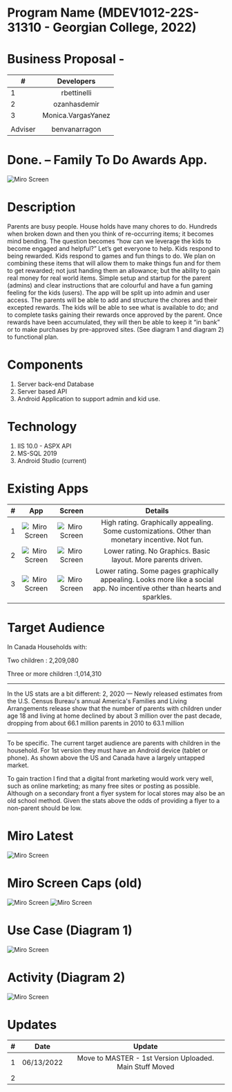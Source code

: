# Program Name (MDEV1012-22S-31310 - Georgian College, 2022)
# Business Proposal - 

|#| Developers |
|---|:---:|
|1|rbettinelli|
|2|ozanhasdemir|
|3|Monica.VargasYanez|
| | |
| Adviser | benvanarragon |

# Done. – Family To Do Awards App.


![Miro Screen](Images/Logo.png)

# Description

Parents are busy people.  House holds have many chores to do.  Hundreds when broken down and then you think of re-occurring items; it becomes mind bending.   The question becomes “how can we leverage the kids to become engaged and helpful?”  Let’s get everyone to help.  Kids respond to being rewarded. Kids respond to games and fun things to do.  We plan on combining these items that will allow them to make things fun and for them to get rewarded; not just handing them an allowance; but the ability to gain real money for real world items.   Simple setup and startup for the parent (admins) and clear instructions that are colourful and have a fun gaming feeling for the kids (users).  The app will be split up into admin and user access.  The parents will be able to add and structure the chores and their excepted rewards.   The kids will be able to see what is available to do; and to complete tasks gaining their rewards once approved by the parent.  Once rewards have been accumulated, they will then be able to keep it “in bank” or to make purchases by pre-approved sites.  (See diagram 1 and diagram 2) to functional plan. 


# Components

<ol>
  <li>Server back-end Database </li>
  <li>Server based API</li>
  <li>Android Application to support admin and kid use. </li>
</ol>

# Technology

<ol>
  <li>IIS 10.0 - ASPX API</li>
  <li>MS-SQL 2019</li>
  <li>Android Studio (current)</li>
</ol>

# Existing Apps

| # | App | Screen | Details | 
|---|:---:|:---:|:---:|
| 1 | ![Miro Screen](Images/ca.png) | ![Miro Screen](Images/cad.png) | High rating.  Graphically appealing. Some customizations.  Other than monetary incentive. Not fun. | 
| 2 |![Miro Screen](Images/oh.png) | ![Miro Screen](Images/ohd.png)|Lower rating. No Graphics. Basic layout. More parents driven.  | 
| 3 |![Miro Screen](Images/su.png) | ![Miro Screen](Images/sud.png)| Lower rating. Some pages graphically appealing. Looks more like a social app.  No incentive other than hearts and sparkles. |

# Target Audience

In Canada Households with:

Two children : 2,209,080

Three or more children	:1,014,310

---

In the US stats are a bit different: 
2, 2020 — Newly released estimates from the U.S. Census Bureau's annual America's Families and Living Arrangements release show that the number of parents with children under age 18 and living at home declined by about 3 million over the past decade, dropping from about 66.1 million parents in 2010 to 63.1 million

---

To be specific.  The current target audience are parents with children in the household.  For 1st version they must have an Android device (tablet or phone).   As shown above the US and Canada have a largely untapped market.  

To gain traction I find that a digital front marketing would work very well, such as online marketing; as many free sites or posting as possible. Although on a secondary front a flyer system for local stores may also be an old school method.  Given the stats above the odds of providing a flyer to a non-parent should be low.



# Miro Latest
![Miro Screen](Images/Miro_v3.png)

# Miro Screen Caps (old)

![Miro Screen](Images/Screen%20Shot%202022-05-16%20at%205.17.20%20PM.png)
![Miro Screen](Images/Miro_Screenshot_2022-05-28_010128.png)

# Use Case (Diagram 1)

![Miro Screen](Images/Screenshot%202022-05-28%20004126.png)

# Activity (Diagram 2) 

![Miro Screen](Images/ActivityDia.png)

# Updates

| # | Date | Update | 
|---|:---:|:---:|
| 1 | 06/13/2022 | Move to MASTER - 1st Version Uploaded. Main Stuff Moved |
| 2 | | |
